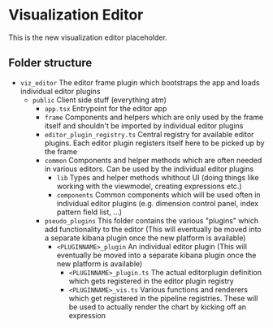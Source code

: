 # Visualization Editor

This is the new visualization editor placeholder.


## Folder structure

* `viz_editor` The editor frame plugin which bootstraps the app and loads individual editor plugins
    * `public` Client side stuff (everything atm)
        * `app.tsx` Entrypoint for the editor app
        * `frame` Components and helpers which are only used by the frame itself and shouldn't be imported by individual editor plugins
        * `editor_plugin_registry.ts` Central registry for available editor plugins. Each editor plugin registers itself here to be picked up by the frame
        * `common` Components and helper methods which are often needed in various editors. Can be used by the individual editor plugins
            * `lib` Types and helper methods whithout UI (doing things like working with the viewmodel, creating expressions etc.)
            * `components` Common components which will be used often in individual editor plugins (e.g. dimension control panel, index pattern field list, ...)
        * `pseudo_plugins` This folder contains the various "plugins" which add functionality to the editor (This will eventually be moved into a separate kibana plugin once the new platform is available)
            * `<PLUGINNAME>_plugin` An individual editor plugin (This will eventually be moved into a separate kibana plugin once the new platform is available)
                * `<PLUGINNAME>_plugin.ts` The actual editorplugin definition which gets registered in the editor plugin registry
                * `<PLUGINNAME>_vis.ts` Various functions and renderers which get registered in the pipeline registries. These will be used to actually render the chart by kicking off an expression